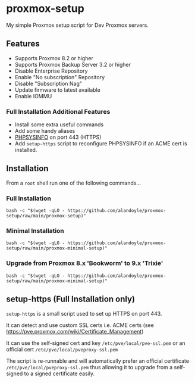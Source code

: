 # proxmox-setup
My simple Proxmox setup script for Dev Proxmox servers.

## Features ##

 - Supports Proxmox 8.2 or higher
 - Supports Proxmox Backup Server 3.2 or higher
 - Disable Enterprise Repository
 - Enable "No subscription" Repository
 - Disable "Subscription Nag"
 - Update firmware to latest available
 - Enable IOMMU

### Full Installation Additional Features

 - Install some extra useful commands
 - Add some handy aliases
 - [PHPSYSINFO](https://phpsysinfo.github.io/phpsysinfo/) on port 443 (HTTPS)
 - Add `setup-https` script to reconfigure PHPSYSINFO if an ACME cert is installed.

## Installation ##

From a `root` shell run one of the following commands...

### Full Installation

```
bash -c "$(wget -qLO - https://github.com/alandoyle/proxmox-setup/raw/main/proxmox-setup)"
```

### Minimal Installation

```
bash -c "$(wget -qLO - https://github.com/alandoyle/proxmox-setup/raw/main/proxmox-minimal-setup)"
```

### Upgrade from Proxmox 8.x 'Bookworm' to 9.x 'Trixie'

```
bash -c "$(wget -qLO - https://github.com/alandoyle/proxmox-setup/raw/main/proxmox-minimal-setup)"
```


## setup-https (Full Installation only)

`setup-https` is a small script used to set up HTTPS on port 443.

It can detect and use custom SSL certs i.e. ACME certs (see https://pve.proxmox.com/wiki/Certificate_Management)

It can use the self-signed cert and key `/etc/pve/local/pve-ssl.pem` or an official cert `/etc/pve/local/pveproxy-ssl.pem`

The script is re-runnable and will automatically prefer an official certificate `/etc/pve/local/pveproxy-ssl.pem` thus allowing it to upgrade from a self-signed to a signed certificate easily.
